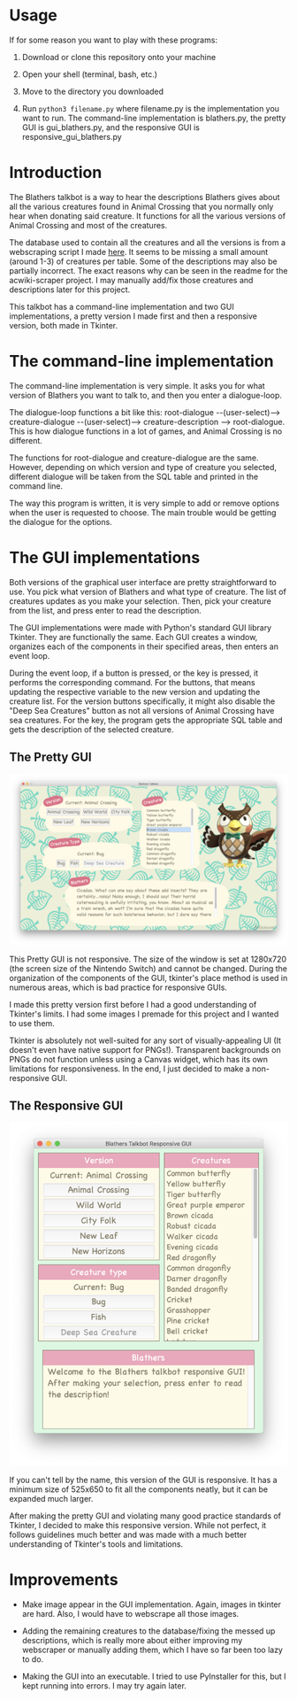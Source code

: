 # Usage

If for some reason you want to play with these programs:

1. Download or clone this repository onto your machine

2. Open your shell (terminal, bash, etc.)

3. Move to the directory you downloaded

4. Run ```python3 filename.py``` where filename.py is the implementation you want to run. The command-line implementation is blathers.py, the pretty GUI is gui_blathers.py, and the responsive GUI is responsive_gui_blathers.py

# Introduction

The Blathers talkbot is a way to hear the descriptions Blathers gives about all the various creatures found in Animal Crossing that you normally only hear when donating said creature. It functions for all the various versions of Animal Crossing and most of the creatures.

The database used to contain all the creatures and all the versions is from a webscraping script I made [here](https://github.com/pangene/acwiki-scraper). It seems to be missing a small amount (around 1-3) of creatures per table. Some of the descriptions may also be partially incorrect. The exact reasons why can be seen in the readme for the acwiki-scraper project. I may manually add/fix those creatures and descriptions later for this project.

This talkbot has a command-line implementation and two GUI implementations, a pretty version I made first and then a responsive version, both made in Tkinter.

# The command-line implementation

The command-line implementation is very simple. It asks you for what version of Blathers you want to talk to, and then you enter a dialogue-loop.

The dialogue-loop functions a bit like this: root-dialogue --(user-select)--> creature-dialogue --(user-select)--> creature-description --> root-dialogue. This is how dialogue functions in a lot of games, and Animal Crossing is no different.

The functions for root-dialogue and creature-dialogue are the same. However, depending on which version and type of creature you selected, different dialogue will be taken from the SQL table and printed in the command line. 

The way this program is written, it is very simple to add or remove options when the user is requested to choose. The main trouble would be getting the dialogue for the options.

# The GUI implementations

Both versions of the graphical user interface are pretty straightforward to use. You pick what version of Blathers and what type of creature. The list of creatures updates as you make your selection. Then, pick your creature from the list, and press enter to read the description.

The GUI implementations were made with Python's standard GUI library Tkinter. They are functionally the same. Each GUI creates a window, organizes each of the components in their specified areas, then enters an event loop.

During the event loop, if a button is pressed, or the <Return> key is pressed, it performs the corresponding command. For the buttons, that means updating the respective variable to the new version and updating the creature list. For the version buttons specifically, it might also disable the "Deep Sea Creatures" button as not all versions of Animal Crossing have sea creatures. For the <Return> key, the program gets the appropriate SQL table and gets the description of the selected creature.

## The Pretty GUI

![GUI picture](https://github.com/pangene/blathers-talkbot-py/blob/main/readme_images/blathers_gui_img.png "The Blathers Talkbot GUI")

This Pretty GUI is not responsive. The size of the window is set at 1280x720 (the screen size of the Nintendo Switch) and cannot be changed. During the organization of the components of the GUI, tkinter's place method is used in numerous areas, which is bad practice for responsive GUIs.

I made this pretty version first before I had a good understanding of Tkinter's limits. I had some images I premade for this project and I wanted to use them. 

Tkinter is absolutely not well-suited for any sort of visually-appealing UI (It doesn't even have native support for PNGs!). Transparent backgrounds on PNGs do not function unless using a Canvas widget, which has its own limitations for responsiveness. In the end, I just decided to make a non-responsive GUI.

## The Responsive GUI

![Responsive GUI picture](https://github.com/pangene/blathers-talkbot-py/blob/main/readme_images/blathers_responsive_gui_img.png "The Blathers Talkbot Responsive GUI")

If you can't tell by the name, this version of the GUI is responsive. It has a minimum size of 525x650 to fit all the components neatly, but it can be expanded much larger.

After making the pretty GUI and violating many good practice standards of Tkinter, I decided to make this responsive version. While not perfect, it follows guidelines much better and was made with a much better understanding of Tkinter's tools and limitations.

# Improvements

* Make image appear in the GUI implementation. Again, images in tkinter are hard. Also, I would have to webscrape all those images.

* Adding the remaining creatures to the database/fixing the messed up descriptions, which is really more about either improving my webscraper or manually adding them, which I have so far been too lazy to do.

* Making the GUI into an executable. I tried to use PyInstaller for this, but I kept running into errors. I may try again later.